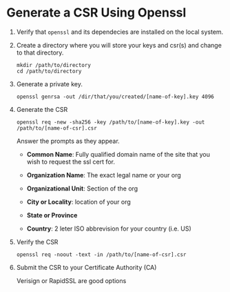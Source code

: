 # Generate a CSR Using Openssl

1.  Verify that `openssl` and its dependecies are installed on the local system.

2.  Create a directory where you will store your keys and csr(s) and change to
    that directory.

    `mkdir /path/to/directory`   
    `cd /path/to/directory`

3.  Generate a private key.

    `openssl genrsa -out /dir/that/you/created/[name-of-key].key 4096`

4.  Generate the CSR 

    `openssl req -new -sha256 -key /path/to/[name-of-key].key -out
    /path/to/[name-of-csr].csr`

    Answer the prompts as they appear.

    -   **Common Name**: Fully qualified domain name of the site that you wish 
        to request the ssl cert for. 

    -   **Organization Name**: The exact legal name or your org

    -   **Organizational Unit**: Section of the org

    -   **City or Locality**: location of your org

    -   **State or Province**

    -   **Country**: 2 leter ISO abbrevision for your country (i.e. US)

5.  Verify the CSR

    `openssl req -noout -text -in /path/to/[name-of-csr].csr`

6.  Submit the CSR to your Certificate Authority (CA)

    Verisign or RapidSSL are good options

